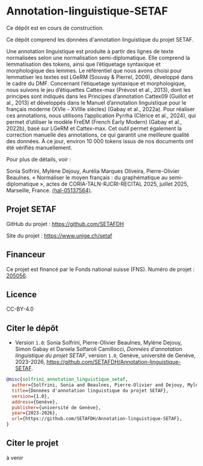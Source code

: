 # Annotation-linguistique-SETAF
 
Ce dépôt est en cours de construction. 

Ce dépôt comprend les données d'annotation linguistique du projet SETAF. 

Une annotation linguistique est produite à partir des lignes de texte normalisées selon une normalisation semi-diplomatique. Elle comprend la lemmatisation des tokens, ainsi que l’étiquetage syntaxique et morphologique des lemmes. Le référentiel que nous avons choisi pour lemmatiser les textes est LGeRM (Souvay & Pierrel, 2009), développé dans le cadre du DMF. Concernant l’étiquetage syntaxique et morphologique, nous suivons le jeu d’étiquettes Cattex-max (Prévost et al., 2013), dont les principes sont indiqués dans les Principes d’annotation Cattex09 (Guillot et al., 2013) et développés dans le Manuel d’annotation linguistique pour le français moderne (XVIe - XVIIIe siècles) (Gabay et al., 2022a). Pour réaliser ces annotations, nous utilisons l’application Pyrrha (Clérice et al., 2024), qui permet d’utiliser le modèle FreEM (French Early Modern) (Gabay et al., 2022b), basé sur LGeRM et Cattex-max. Cet outil permet également la correction manuelle des annotations, ce qui garantit une meilleure qualité des données. À ce jour, environ 10 000 tokens issus de nos documents ont été vérifiés manuellement.

Pour plus de détails, voir :

Sonia Solfrini, Mylène Dejouy, Aurélia Marques Oliveira, Pierre-Olivier Beaulnes. « Normaliser le moyen français : du graphématique au semi-diplomatique », actes de CORIA-TALN-RJCRI-RECITAL 2025, juillet 2025, Marseille, France. [⟨hal-05137564⟩](https://hal.science/hal-05137564).


## Projet SETAF

GitHub du projet : https://github.com/SETAFDH 

Site du projet : https://www.unige.ch/setaf


## Financeur

Ce projet est financé par le Fonds national suisse (FNS). Numéro de projet : [205056](https://data.snf.ch/grants/grant/205056).


## Licence

CC-BY-4.0


## Citer le dépôt

- Version `1.0`: Sonia Solfrini, Pierre-Olivier Beaulnes, Mylène Dejouy, Simon Gabay et Daniela Solfaroli Camillocci, _Données d'annotation linguistique du projet SETAF_, version `1.0`, Genève, université de Genève, 2023-2026, https://github.com/SETAFDH/Annotation-linguistique-SETAF.

```bibtex
@misc{solfrini_annotation_linguistique_setaf,
  author={Solfrini, Sonia and Beaulnes, Pierre-Olivier and Dejouy, Mylène and Gabay, Simon and Solfaroli Camillocci, Daniela},
  title={Données d'annotation linguistique du projet SETAF},
  version={1.0},
  address={Genève},
  publisher={université de Genève},
  year={2023-2026},
  url={https://github.com/SETAFDH/Annotation-linguistique-SETAF},
}
```

## Citer le projet

à venir
